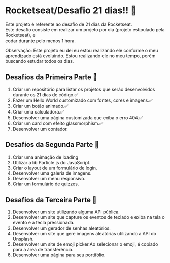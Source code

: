# Rocketseat/Desafio 21 dias!! 🚀

Este projeto é referente ao desafio de 21 dias da Rocketseat.<br>
Este desafio consiste em realizar um projeto por dia (projeto estipulado pela Rocketseat), e<br>
codar durante pelo menos 1 hora.

Observação: Este projeto eu dei eu estou realizando ele conforme o meu aprendizado está evoluindo. Estou realizando ele no meu tempo, porém buscando estudar todos os dias. 

## Desafios da Primeira Parte 🎯
<ol>
<li>Criar um repositório para listar os projetos que serão desenvolvidos durante os 21 dias de código.✅</li>
<li>Fazer um Hello World customizado com fontes, cores e imagens.✅</li>
<li>Criar um botão animado.✅</li>
<li>Criar uma calculadora.✅</li>
<li>Desenvolver uma página customizada que exiba o erro 404.✅</li>
<li>Criar um card com efeito glassmorphism.✅</li>
<li>Desenvolver um contador.</li>
</ol>

## Desafios da Segunda Parte 🎯

<ol>
<liDesenvolver um toggle que altere o tema para claro e escuro.</li>
<li>Criar uma animação de loading</li>
<li>Utilizar a lib Particle.js do JavaScript.</li>
<li>Criar o layout de um formulário de login.</li>
<li>Desenvolver uma galeria de imagens.</li>
<li>Desenvolver um menu responsivo.</li>
<li>Criar um formulário de quizzes.</li>
</ol>

## Desafios da Terceira Parte 🎯

<ol>
<liDesenvolver um site que exiba uma vitrini de produtos de um e-commerce fictício(com nome dos produtos, preços e imagens).</li>
<li>Desenvolver um site utilizando alguma API pública.</li>
<li>Desenvolver um site que capture os eventos de teclado e exiba na tela o evento e a tecla pressionada.</li>
<li>Desenvolver um gerador de senhas aleatórios.</li>
<li>Desenvolver um site que gere imagens aleatórias utilizando a API do Unsplash.</li>
<li>Desenvolver um site de emoji picker.Ao selecionar o emoji, é copiado para a área de transferência.</li>
<li>Desenvolver uma página para seu portifólio.</li>
</ol>




